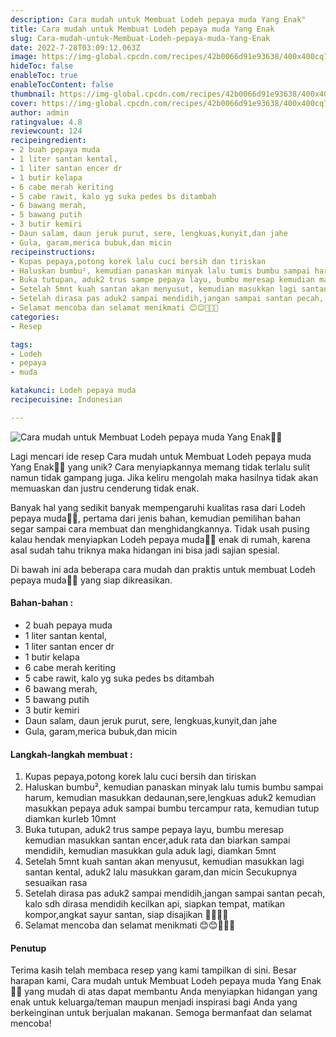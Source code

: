 ```yaml
---
description: Cara mudah untuk Membuat Lodeh pepaya muda Yang Enak"
title: Cara mudah untuk Membuat Lodeh pepaya muda Yang Enak
slug: Cara-mudah-untuk-Membuat-Lodeh-pepaya-muda-Yang-Enak
date: 2022-7-28T03:09:12.063Z
image: https://img-global.cpcdn.com/recipes/42b0066d91e93638/400x400cq70/photo.jpg
hideToc: false
enableToc: true
enableTocContent: false
thumbnail: https://img-global.cpcdn.com/recipes/42b0066d91e93638/400x400cq70/photo.jpg
cover: https://img-global.cpcdn.com/recipes/42b0066d91e93638/400x400cq70/photo.jpg
author: admin
ratingvalue: 4.8
reviewcount: 124
recipeingredient:
- 2 buah pepaya muda
- 1 liter santan kental,
- 1 liter santan encer dr
- 1 butir kelapa
- 6 cabe merah keriting
- 5 cabe rawit, kalo yg suka pedes bs ditambah
- 6 bawang merah,
- 5 bawang putih
- 3 butir kemiri
- Daun salam, daun jeruk purut, sere, lengkuas,kunyit,dan jahe
- Gula, garam,merica bubuk,dan micin
recipeinstructions:
- Kupas pepaya,potong korek lalu cuci bersih dan tiriskan
- Haluskan bumbu², kemudian panaskan minyak lalu tumis bumbu sampai harum, kemudian masukkan dedaunan,sere,lengkuas aduk2 kemudian masukkan pepaya aduk sampai bumbu tercampur rata, kemudian tutup diamkan kurleb 10mnt
- Buka tutupan, aduk2 trus sampe pepaya layu, bumbu meresap kemudian masukkan santan encer,aduk rata dan biarkan sampai mendidih, kemudian masukkan gula aduk lagi, diamkan 5mnt
- Setelah 5mnt kuah santan akan menyusut, kemudian masukkan lagi santan kental, aduk2 lalu masukkan garam,dan micin Secukupnya sesuaikan rasa
- Setelah dirasa pas aduk2 sampai mendidih,jangan sampai santan pecah, kalo sdh dirasa mendidih kecilkan api, siapkan tempat, matikan kompor,angkat sayur santan, siap disajikan 🥘🥘🥘🥘
- Selamat mencoba dan selamat menikmati 😊😊🙏🙏🙏
categories:
- Resep

tags:
- Lodeh
- pepaya
- muda

katakunci: Lodeh pepaya muda
recipecuisine: Indonesian

---
```


![Cara mudah untuk Membuat Lodeh pepaya muda Yang Enak👩‍🍳](https://img-global.cpcdn.com/recipes/42b0066d91e93638/400x400cq70/photo.jpg)

Lagi mencari ide resep Cara mudah untuk Membuat Lodeh pepaya muda Yang Enak👩‍🍳 yang unik? Cara menyiapkannya memang tidak terlalu sulit namun tidak gampang juga. Jika keliru mengolah maka hasilnya tidak akan memuaskan dan justru cenderung tidak enak.

Banyak hal yang sedikit banyak mempengaruhi kualitas rasa dari Lodeh pepaya muda👩‍🍳, pertama dari jenis bahan, kemudian pemilihan bahan segar sampai cara membuat dan menghidangkannya. Tidak usah pusing kalau hendak menyiapkan Lodeh pepaya muda👩‍🍳 enak di rumah, karena asal sudah tahu triknya maka hidangan ini bisa jadi sajian spesial.

Di bawah ini ada beberapa cara mudah dan praktis untuk membuat Lodeh pepaya muda👩‍🍳 yang siap dikreasikan.

<!--inarticleads1-->

#### Bahan-bahan :

- 2 buah pepaya muda
- 1 liter santan kental,
- 1 liter santan encer dr
- 1 butir kelapa
- 6 cabe merah keriting
- 5 cabe rawit, kalo yg suka pedes bs ditambah
- 6 bawang merah,
- 5 bawang putih
- 3 butir kemiri
- Daun salam, daun jeruk purut, sere, lengkuas,kunyit,dan jahe
- Gula, garam,merica bubuk,dan micin

<!--inarticleads2-->

#### Langkah-langkah membuat :

1. Kupas pepaya,potong korek lalu cuci bersih dan tiriskan
1. Haluskan bumbu², kemudian panaskan minyak lalu tumis bumbu sampai harum, kemudian masukkan dedaunan,sere,lengkuas aduk2 kemudian masukkan pepaya aduk sampai bumbu tercampur rata, kemudian tutup diamkan kurleb 10mnt
1. Buka tutupan, aduk2 trus sampe pepaya layu, bumbu meresap kemudian masukkan santan encer,aduk rata dan biarkan sampai mendidih, kemudian masukkan gula aduk lagi, diamkan 5mnt
1. Setelah 5mnt kuah santan akan menyusut, kemudian masukkan lagi santan kental, aduk2 lalu masukkan garam,dan micin Secukupnya sesuaikan rasa
1. Setelah dirasa pas aduk2 sampai mendidih,jangan sampai santan pecah, kalo sdh dirasa mendidih kecilkan api, siapkan tempat, matikan kompor,angkat sayur santan, siap disajikan 🥘🥘🥘🥘
1. Selamat mencoba dan selamat menikmati 😊😊🙏🙏🙏

#### Penutup

Terima kasih telah membaca resep yang kami tampilkan di sini. Besar harapan kami, Cara mudah untuk Membuat Lodeh pepaya muda Yang Enak👩‍🍳 yang mudah di atas dapat membantu Anda menyiapkan hidangan yang enak untuk keluarga/teman maupun menjadi inspirasi bagi Anda yang berkeinginan untuk berjualan makanan. Semoga bermanfaat dan selamat mencoba!